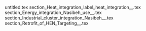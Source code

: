 untitled.tex
section_Heat_integration_label_heat_integration__.tex
section_Energy_integration_Nasibeh_use__.tex
section_Industrial_cluster_integration_Nasibeh__.tex
section_Retrofit_of_HEN_Targeting__.tex
